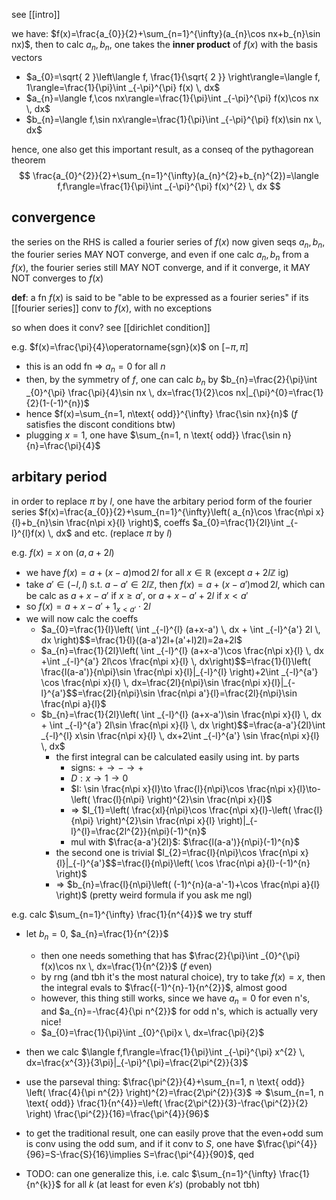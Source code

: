 see [[intro]]

we have: $f(x)=\frac{a_{0}}{2}+\sum_{n=1}^{\infty}(a_{n}\cos nx+b_{n}\sin nx)$, then to calc $a_{n},b_{n}$, one takes the **inner product** of $f(x)$ with the basis vectors
- $a_{0}=\sqrt{ 2 }\left\langle  f, \frac{1}{\sqrt{ 2 }} \right\rangle=\langle f, 1\rangle=\frac{1}{\pi}\int _{-\pi}^{\pi} f(x) \, dx$
- $a_{n}=\langle f,\cos nx\rangle=\frac{1}{\pi}\int _{-\pi}^{\pi} f(x)\cos nx \, dx$
- $b_{n}=\langle f,\sin nx\rangle=\frac{1}{\pi}\int _{-\pi}^{\pi} f(x)\sin nx \, dx$

hence, one also get this important result, as a conseq of the pythagorean theorem
$$
\frac{a_{0}^{2}}{2}+\sum_{n=1}^{\infty}(a_{n}^{2}+b_{n}^{2})=\langle f,f\rangle=\frac{1}{\pi}\int _{-\pi}^{\pi} f(x)^{2} \, dx 
$$

## convergence
the series on the RHS is called a fourier series of $f(x)$
now given seqs $a_{n},b_{n}$, the fourier series MAY NOT converge, and even if one calc $a_{n},b_{n}$ from a $f(x)$, the fourier series still MAY NOT converge, and if it converge, it MAY NOT converges to $f(x)$

**def**: a fn $f(x)$ is said to be "able to be expressed as a fourier series" if its [[fourier series]] conv to $f(x)$, with no exceptions

so when does it conv?
see [[dirichlet condition]]

e.g. $f(x)=\frac{\pi}{4}\operatorname{sgn}(x)$ on $[-\pi,\pi]$
- this is an odd fn => $a_{n}=0$ for all $n$
- then, by the symmetry of $f$, one can calc $b_{n}$ by $b_{n}=\frac{2}{\pi}\int _{0}^{\pi} \frac{\pi}{4}\sin nx \, dx=\frac{1}{2}\cos nx|_{\pi}^{0}=\frac{1}{2}(1-(-1)^{n})$
- hence $f(x)=\sum_{n=1, n\text{ odd}}^{\infty} \frac{\sin nx}{n}$ ($f$ satisfies the discont conditions btw)
- plugging $x=1$, one have $\sum_{n=1, n \text{ odd}} \frac{\sin n}{n}=\frac{\pi}{4}$

## arbitary period

in order to replace $\pi$ by $l$, one have the arbitary period form of the fourier series
$f(x)=\frac{a_{0}}{2}+\sum_{n=1}^{\infty}\left( a_{n}\cos \frac{n\pi x}{l}+b_{n}\sin \frac{n\pi x}{l} \right)$, coeffs $a_{0}=\frac{1}{2l}\int _{-l}^{l}f(x) \, dx$ and etc. (replace $\pi$ by $l$)

e.g. $f(x)=x$ on $(a,a+2l)$
- we have $f(x)=a+(x-a) \operatorname{mod} 2l$ for all $x\in \mathbb{R}$ (except $a+2l\mathbb{Z}$ ig)
- take $a'\in(-l,l)$ s.t. $a-a'\in 2l\mathbb{Z}$, then $f(x)=a+(x-a') \operatorname{mod} 2l$, which can be calc as $a+x-a'$ if $x\geq a'$, or $a+x-a'+2l$ if $x<a'$
- so $f(x)=a+x-a'+1_{x<a'}\cdot 2l$
- we will now calc the coeffs
	- $a_{0}=\frac{1}{l}\left( \int _{-l}^{l} (a+x-a') \, dx + \int _{-l}^{a'} 2l \, dx \right)$$=\frac{1}{l}((a-a')2l+(a'+l)2l)=2a+2l$
	- $a_{n}=\frac{1}{2l}\left( \int _{-l}^{l} (a+x-a')\cos \frac{n\pi x}{l} \, dx +\int _{-l}^{a'} 2l\cos \frac{n\pi x}{l} \, dx\right)$$=\frac{1}{l}\left( \frac{l(a-a')}{n\pi}\sin \frac{n\pi x}{l}|_{-l}^{l} \right)+2\int _{-l}^{a'} \cos \frac{n\pi x}{l} \, dx=\frac{2l}{n\pi}\sin \frac{n\pi x}{l}|_{-l}^{a'}$$=\frac{2l}{n\pi}\sin \frac{n\pi a'}{l}=\frac{2l}{n\pi}\sin \frac{n\pi a}{l}$
	- $b_{n}=\frac{1}{2l}\left( \int _{-l}^{l} (a+x-a')\sin \frac{n\pi x}{l} \, dx + \int _{-l}^{a'} 2l\sin \frac{n\pi x}{l} \, dx \right)$$=\frac{a-a'}{2l}\int _{-l}^{l}  x\sin \frac{n\pi x}{l} \, dx+2\int _{-l}^{a'} \sin \frac{n\pi x}{l} \, dx$
		- the first integral can be calculated easily using int. by parts
			- signs: $+ \to - \to +$
			- $D: x\to 1\to 0$
			- $I: \sin \frac{n\pi x}{l}\to \frac{l}{n\pi}\cos \frac{n\pi x}{l}\to-\left( \frac{l}{n\pi} \right)^{2}\sin \frac{n\pi x}{l}$
			- => $I_{1}=\left( \frac{xl}{n\pi}\cos \frac{n\pi x}{l}-\left( \frac{l}{n\pi} \right)^{2}\sin \frac{n\pi x}{l} \right)|_{-l}^{l}=\frac{2l^{2}}{n\pi}(-1)^{n}$
			- mul with $\frac{a-a'}{2l}$: $\frac{l(a-a')}{n\pi}(-1)^{n}$
		- the second one is trivial $I_{2}=\frac{l}{n\pi}\cos \frac{n\pi x}{l}|_{-l}^{a'}$$=\frac{l}{n\pi}\left( \cos \frac{n\pi a}{l}-(-1)^{n} \right)$
		- => $b_{n}=\frac{l}{n\pi}\left( (-1)^{n}(a-a'-1)+\cos \frac{n\pi a}{l} \right)$
(pretty weird formula if you ask me ngl)

e.g. calc $\sum_{n=1}^{\infty} \frac{1}{n^{4}}$
we try stuff
- let $b_{n}=0$, $a_{n}=\frac{1}{n^{2}}$
	- then one needs something that has $\frac{2}{\pi}\int _{0}^{\pi} f(x)\cos nx \, dx=\frac{1}{n^{2}}$ ($f$ even)
	- by rng (and tbh it's the most natural choice), try to take $f(x)=x$, then the integral evals to $\frac{(-1)^{n}-1}{n^{2}}$, almost good
	- however, this thing still works, since we have $a_{n}=0$ for even n's, and $a_{n}=-\frac{4}{\pi n^{2}}$ for odd n's, which is actually very nice!
	- $a_{0}=\frac{1}{\pi}\int _{0}^{\pi}x \, dx=\frac{\pi}{2}$
- then we calc $\langle f,f\rangle=\frac{1}{\pi}\int _{-\pi}^{\pi} x^{2} \, dx=\frac{x^{3}}{3\pi}|_{-\pi}^{\pi}=\frac{2\pi^{2}}{3}$
- use the parseval thing: $\frac{\pi^{2}}{4}+\sum_{n=1, n \text{ odd}} \left( \frac{4}{\pi n^{2}} \right)^{2}=\frac{2\pi^{2}}{3}$ => $\sum_{n=1, n \text{ odd}} \frac{1}{n^{4}}=\left( \frac{2\pi^{2}}{3}-\frac{\pi^{2}}{2} \right) \frac{\pi^{2}}{16}=\frac{\pi^{4}}{96}$
- to get the traditional result, one can easily prove that the even+odd sum is conv using the odd sum, and if it conv to $S$, one have $\frac{\pi^{4}}{96}=S-\frac{S}{16}\implies S=\frac{\pi^{4}}{90}$, qed

- TODO: can one generalize this, i.e. calc $\sum_{n=1}^{\infty} \frac{1}{n^{k}}$ for all $k$ (at least for even $k's$) (probably not tbh)

